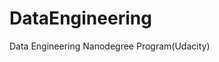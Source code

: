 # DataEngineering
Data Engineering Nanodegree Program(Udacity)

[<ProgressiveImage src="https://deepnote.com/viewer/github/Ashish-Soni08/DataEngineering/blob/main/Data_Modeling/L1_Exercise_1_Creating_a_Table_with_Postgres.ipynb">](/static/buttons/view-in-deepnote.svg)
